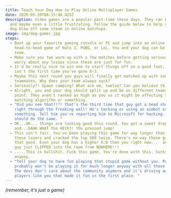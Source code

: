 ```yaml
---
title: Teach Your Dog How to Play Online Multiplayer Games
date: 2020-05-20T06:15:40.425Z
description: Video games are a popular past-time these days. They can be challenging, rewarding,
  and maybe even a little frustrating. Follow the guide below to help your
  dog blow off some steam in online matchups.
image: img/dog-gamer.jpg
steps:
  - Boot up your favorite gaming console or PC and jump into an online
    head-to-head game of Halo 3, PUBG, or LoL. You and your dog can be on the same
    team.
  - Make sure you two warm-up with a few matches before getting serious. Don't
    worry about any losses since these are just for fun.
  - It'd be really nice to win one to start things off on a good foot, but this
    isn't the first time you've gone 0-3.
  - Maybe this next round you guys will finally get matched up with some decent
    teammates. Why does your team always suck?
  - Seriously?! Spawn camping? What are we, twelve? Can you believe this?
  - Alright, you and your dog should split up and be on different teams at this
    point. They aren't ranked as high as you so it might be affecting the
    matching algorithm or something.
  - "Did you see that?!?! That's the third time that guy got a head shot on you
    right through the freaking wall! He's hacking or using an aimbot or
    something. Tell him you're reporting him to Microsoft for hacking. Your dog
    should do the same. "
  - OK...OK... things are looking good this round. You got a sweet drop
    and...GAHH WHAT the HECK?! YOu pressed jump!
  - This isn't fair. You've been playing this game for way longer than any of
    these losers and cracked the top 500 twice. There's no way these guys are
    that good. Even your dog has a higher K:D than you right now...  and that
    guy just CLIPPED into the room from NOWHERE!!!
  - .....This is bullshit. Fuck this game. You're done with this. Sucks now
    anyway.
  - "Tell your dog to have fun playing that stupid game without you. People
    probably won't be playing it for much longer anyway with all those hackers.
    The devs don't care about the community anymore and it's driving away the
    players like you that made it fun in the first place. "
---
```

*(remember, it's just a game)*

